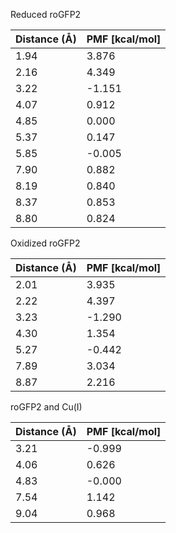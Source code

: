 Reduced roGFP2

| Distance (Å) | PMF [kcal/mol] |
|-----------|-----------|
| 1.94 | 3.876 |
| 2.16 | 4.349 |
| 3.22 | -1.151 |
| 4.07 | 0.912 |
| 4.85 | 0.000 |
| 5.37 | 0.147 |
| 5.85 | -0.005 |
| 7.90 | 0.882 |
| 8.19 | 0.840 |
| 8.37 | 0.853 |
| 8.80 | 0.824 |

Oxidized roGFP2

| Distance (Å) | PMF [kcal/mol] |
|-----------|-----------|
| 2.01 | 3.935 |
| 2.22 | 4.397 |
| 3.23 | -1.290 |
| 4.30 | 1.354 |
| 5.27 | -0.442 |
| 7.89 | 3.034 |
| 8.87 | 2.216 |

roGFP2 and Cu(I)

| Distance (Å) | PMF [kcal/mol] |
|-----------|-----------|
| 3.21 | -0.999 |
| 4.06 | 0.626 |
| 4.83 | -0.000 |
| 7.54 | 1.142 |
| 9.04 | 0.968 |
